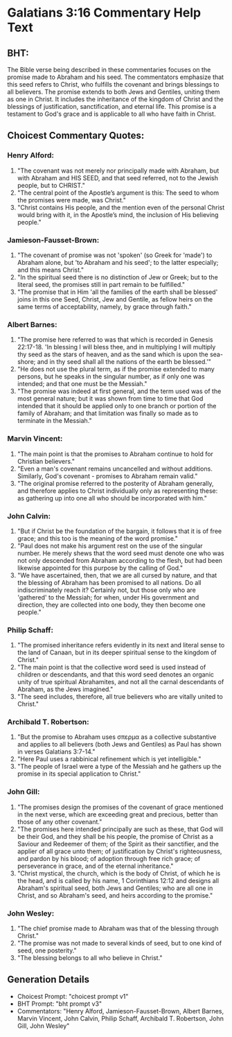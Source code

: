 # Galatians 3:16 Commentary Help Text

## BHT:
The Bible verse being described in these commentaries focuses on the promise made to Abraham and his seed. The commentators emphasize that this seed refers to Christ, who fulfills the covenant and brings blessings to all believers. The promise extends to both Jews and Gentiles, uniting them as one in Christ. It includes the inheritance of the kingdom of Christ and the blessings of justification, sanctification, and eternal life. This promise is a testament to God's grace and is applicable to all who have faith in Christ.

## Choicest Commentary Quotes:
### Henry Alford:
1. "The covenant was not merely nor principally made with Abraham, but with Abraham and HIS SEED, and that seed referred, not to the Jewish people, but to CHRIST."
2. "The central point of the Apostle’s argument is this: The seed to whom the promises were made, was Christ."
3. "Christ contains His people, and the mention even of the personal Christ would bring with it, in the Apostle’s mind, the inclusion of His believing people."

### Jamieson-Fausset-Brown:
1. "The covenant of promise was not 'spoken' (so Greek for 'made') to Abraham alone, but 'to Abraham and his seed'; to the latter especially; and this means Christ." 
2. "In the spiritual seed there is no distinction of Jew or Greek; but to the literal seed, the promises still in part remain to be fulfilled." 
3. "The promise that in Him 'all the families of the earth shall be blessed' joins in this one Seed, Christ, Jew and Gentile, as fellow heirs on the same terms of acceptability, namely, by grace through faith."

### Albert Barnes:
1. "The promise here referred to was that which is recorded in Genesis 22:17-18. 'In blessing I will bless thee, and in multiplying I will multiply thy seed as the stars of heaven, and as the sand which is upon the sea-shore; and in thy seed shall all the nations of the earth be blessed.'"
2. "He does not use the plural term, as if the promise extended to many persons, but he speaks in the singular number, as if only one was intended; and that one must be the Messiah."
3. "The promise was indeed at first general, and the term used was of the most general nature; but it was shown from time to time that God intended that it should be applied only to one branch or portion of the family of Abraham; and that limitation was finally so made as to terminate in the Messiah."

### Marvin Vincent:
1. "The main point is that the promises to Abraham continue to hold for Christian believers."
2. "Even a man's covenant remains uncancelled and without additions. Similarly, God's covenant - promises to Abraham remain valid."
3. "The original promise referred to the posterity of Abraham generally, and therefore applies to Christ individually only as representing these: as gathering up into one all who should be incorporated with him."

### John Calvin:
1. "But if Christ be the foundation of the bargain, it follows that it is of free grace; and this too is the meaning of the word promise."
2. "Paul does not make his argument rest on the use of the singular number. He merely shews that the word seed must denote one who was not only descended from Abraham according to the flesh, but had been likewise appointed for this purpose by the calling of God."
3. "We have ascertained, then, that we are all cursed by nature, and that the blessing of Abraham has been promised to all nations. Do all indiscriminately reach it? Certainly not, but those only who are 'gathered' to the Messiah; for when, under His government and direction, they are collected into one body, they then become one people."

### Philip Schaff:
1. "The promised inheritance refers evidently in its next and literal sense to the land of Canaan, but in its deeper spiritual sense to the kingdom of Christ."
2. "The main point is that the collective word seed is used instead of children or descendants, and that this word seed denotes an organic unity of true spiritual Abrahamites, and not all the carnal descendants of Abraham, as the Jews imagined."
3. "The seed includes, therefore, all true believers who are vitally united to Christ."

### Archibald T. Robertson:
1. "But the promise to Abraham uses σπερμα as a collective substantive and applies to all believers (both Jews and Gentiles) as Paul has shown in verses Galatians 3:7-14."
2. "Here Paul uses a rabbinical refinement which is yet intelligible."
3. "The people of Israel were a type of the Messiah and he gathers up the promise in its special application to Christ."

### John Gill:
1. "The promises design the promises of the covenant of grace mentioned in the next verse, which are exceeding great and precious, better than those of any other covenant."
2. "The promises here intended principally are such as these, that God will be their God, and they shall be his people, the promise of Christ as a Saviour and Redeemer of them; of the Spirit as their sanctifier, and the applier of all grace unto them; of justification by Christ's righteousness, and pardon by his blood; of adoption through free rich grace; of perseverance in grace, and of the eternal inheritance."
3. "Christ mystical, the church, which is the body of Christ, of which he is the head, and is called by his name, 1 Corinthians 12:12 and designs all Abraham's spiritual seed, both Jews and Gentiles; who are all one in Christ, and so Abraham's seed, and heirs according to the promise."

### John Wesley:
1. "The chief promise made to Abraham was that of the blessing through Christ."
2. "The promise was not made to several kinds of seed, but to one kind of seed, one posterity."
3. "The blessing belongs to all who believe in Christ."


## Generation Details
- Choicest Prompt: "choicest prompt v1"
- BHT Prompt: "bht prompt v3"
- Commentators: "Henry Alford, Jamieson-Fausset-Brown, Albert Barnes, Marvin Vincent, John Calvin, Philip Schaff, Archibald T. Robertson, John Gill, John Wesley"
